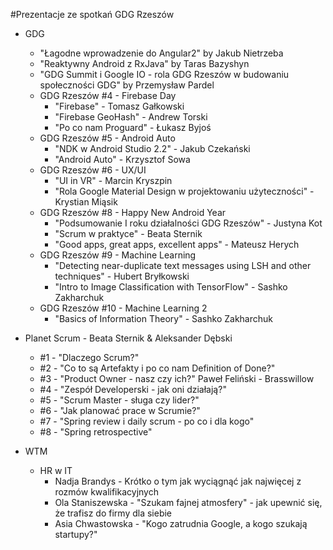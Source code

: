#Prezentacje ze spotkań GDG Rzeszów

* GDG
	* "Łagodne wprowadzenie do Angular2" by Jakub Nietrzeba
	* "Reaktywny Android z RxJava" by Taras Bazyshyn
	* "GDG Summit i Google IO - rola GDG Rzeszów w budowaniu społeczności GDG" by Przemysław Pardel
	* GDG Rzeszów #4 - Firebase Day
		* "Firebase" - Tomasz Gałkowski
		* "Firebase GeoHash" - Andrew Torski
		* "Po co nam Proguard" - Łukasz Byjoś
	* GDG Rzeszów #5 - Android Auto
		* "NDK w Android Studio 2.2" - Jakub Czekański
		* "Android Auto" - Krzysztof Sowa
	* GDG Rzeszów #6 - UX/UI
		* "UI in VR" - Marcin Kryszpin
		* "Rola Google Material Design w projektowaniu użyteczności" - Krystian Miąsik
	* GDG Rzeszów #8 - Happy New Android Year
		* "Podsumowanie I roku działalności GDG Rzeszów" - Justyna Kot
		* "Scrum w praktyce" - Beata Sternik
		* "Good apps, great apps, excellent apps" - Mateusz Herych
	* GDG Rzeszów #9 - Machine Learning
		* "Detecting near-duplicate text messages using LSH and other techniques" - Hubert Bryłkowski
		* "Intro to Image Classification with TensorFlow" - Sashko Zakharchuk
	* GDG Rzeszów #10 - Machine Learning 2
		* "Basics of Information Theory" - Sashko Zakharchuk
* Planet Scrum - Beata Sternik & Aleksander Dębski 
  * #1 - "Dlaczego Scrum?" 
  * #2 - "Co to są Artefakty i po co nam Definition of Done?" 
  * #3 - "Product Owner - nasz czy ich?" Paweł Feliński - Brasswillow 
  * #4 - "Zespół Developerski - jak oni działają?" 
  * #5 - "Scrum Master - sługa czy lider?" 
  * #6 - "Jak planować prace w Scrumie?"
  * #7 - "Spring review i daily scrum - po co i dla kogo"
  * #8 - "Spring retrospective"
  
* WTM
	* HR w IT
		* Nadja Brandys - Krótko o tym jak wyciągnąć jak najwięcej z rozmów kwalifikacyjnych
		* Ola Staniszewska - "Szukam fajnej atmosfery" - jak upewnić się, że trafisz do firmy dla siebie
		* Asia Chwastowska -  "Kogo zatrudnia Google, a kogo szukają startupy?"